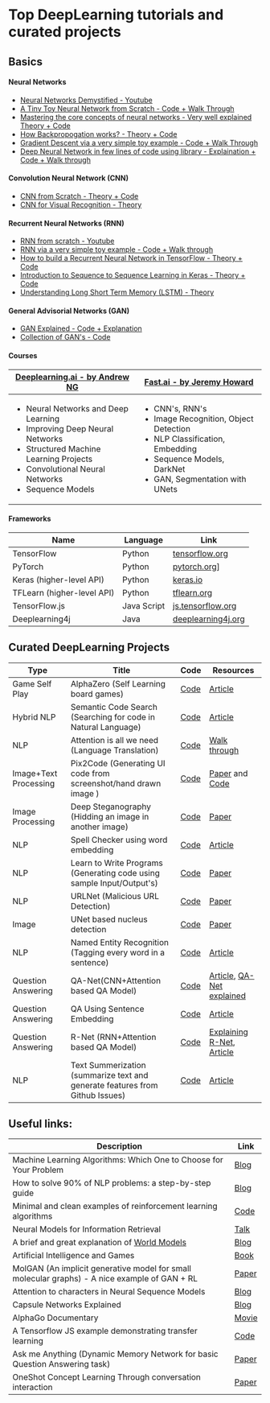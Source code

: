 # Top DeepLearning tutorials and curated projects

## Basics

#### Neural Networks
* [Neural Networks Demystified - Youtube](https://www.youtube.com/watch?v=bxe2T-V8XRs&list=PLiaHhY2iBX9hdHaRr6b7XevZtgZRa1PoU)
* [A Tiny Toy Neural Network from Scratch - Code + Walk Through](http://iamtrask.github.io/2015/07/12/basic-python-network/)
* [Mastering the core concepts of neural networks - Very well explained Theory + Code](http://neuralnetworksanddeeplearning.com/chap1.html)
* [How Backpropogation works? - Theory + Code](http://neuralnetworksanddeeplearning.com/chap2.html)
* [Gradient Descent via a very simple toy example - Code + Walk Through](http://iamtrask.github.io/2015/07/27/python-network-part2/)
* [Deep Neural Network in few lines of code using library - Explaination + Code + Walk through](https://blog.floydhub.com/my-first-weekend-of-deep-learning/)

#### Convolution Neural Network (CNN)
* [CNN from Scratch - Theory + Code ](http://neuralnetworksanddeeplearning.com/chap6.html#introducing_convolutional_networks)
* [CNN for Visual Recognition - Theory](http://cs231n.github.io/convolutional-networks/)

#### Recurrent Neural Networks (RNN)
* [RNN from scratch - Youtube](http://course.fast.ai/lessons/lesson6.html)
* [RNN via a very simple toy example - Code + Walk through](https://iamtrask.github.io/2015/11/15/anyone-can-code-lstm/)
* [How to build a Recurrent Neural Network in TensorFlow - Theory + Code](https://medium.com/@erikhallstrm/hello-world-rnn-83cd7105b767)
* [Introduction to Sequence to Sequence Learning in Keras - Theory + Code](https://blog.keras.io/a-ten-minute-introduction-to-sequence-to-sequence-learning-in-keras.html)
* [Understanding Long Short Term Memory (LSTM) - Theory](https://medium.com/mlreview/understanding-lstm-and-its-diagrams-37e2f46f1714)

#### General Advisorial Networks (GAN)
* [GAN Explained - Code + Explanation](https://towardsdatascience.com/gan-by-example-using-keras-on-tensorflow-backend-1a6d515a60d0)
* [Collection of GAN's - Code](https://github.com/wiseodd/generative-models)

#### Courses

| [Deeplearning.ai - by Andrew NG](https://www.deeplearning.ai/) | [Fast.ai - by Jeremy Howard](http://www.fast.ai/) |
| --- | ---|
|<ul><li> Neural Networks and Deep Learning </li><li> Improving Deep Neural Networks </li><li> Structured Machine Learning Projects</li> <li> Convolutional Neural Networks</li><li> Sequence Models </li></ul>|<ul><li> CNN's, RNN's </li><li> Image Recognition, Object Detection </li><li> NLP Classification, Embedding </li><li> Sequence Models, DarkNet </li><li> GAN, Segmentation with UNets</li></ul>|

#### Frameworks

| Name | Language | Link |
| ---  |   ---    | --- |
|TensorFlow | Python | [tensorflow.org](https://tensorflow.org)|
| PyTorch | Python | [pytorch.org](https://pytorch.org/)]|
| Keras (higher-level API) | Python | [keras.io](https://keras.io)|
| TFLearn (higher-level API) | Python | [tflearn.org](http://tflearn.org)|
| TensorFlow.js | Java Script | [js.tensorflow.org](https://js.tensorflow.org/)|
| Deeplearning4j | Java | [deeplearning4j.org](https://deeplearning4j.org/)|


## Curated DeepLearning Projects

|Type | Title | Code | Resources |
| --- | --- | --- | --- |
| Game Self Play | AlphaZero (Self Learning board games)	| [Code](https://github.com/AppliedDataSciencePartners/DeepReinforcementLearning) |  [Article](https://medium.com/applied-data-science/how-to-build-your-own-alphazero-ai-using-python-and-keras-7f664945c188) |
|Hybrid NLP| Semantic Code Search (Searching for code in Natural Language) | [Code](https://github.com/hamelsmu/code_search) | [Article](https://towardsdatascience.com/semantic-code-search-3cd6d244a39c)|
|NLP|Attention is all we need (Language Translation)|[Code](https://github.com/harvardnlp/annotated-transformer)| [Walk through](http://nlp.seas.harvard.edu/2018/04/03/attention.html)|
|Image+Text Processing|Pix2Code (Generating UI code from screenshot/hand drawn image )| [Code](https://blog.floydhub.com/turning-design-mockups-into-code-with-deep-learning/) | [Paper](https://arxiv.org/abs/1705.07962) and [Code](https://github.com/tonybeltramelli/pix2code) |
|Image Processing|Deep Steganography (Hidding an image in another image)|[Code](https://github.com/harveyslash/Deep-Steganography)|[Paper](https://papers.nips.cc/paper/6802-hiding-images-in-plain-sight-deep-steganography)|
|NLP|Spell Checker using word embedding | [Code](https://github.com/er214/spellchecker) | [Article](https://blog.usejournal.com/a-simple-spell-checker-built-from-word-vectors-9f28452b6f26)|
|NLP|Learn to Write Programs (Generating code using sample Input/Output's)|[Code](https://github.com/dkamm/deepcoder)|[Paper](https://openreview.net/pdf?id=ByldLrqlx)|
|NLP|URLNet (Malicious URL Detection)| [Code](https://github.com/Antimalweb/URLNet)|[Paper](https://arxiv.org/abs/1802.03162)|
|Image|UNet based nucleus detection|[Code](https://www.kaggle.com/c/data-science-bowl-2018/discussion/55118)|[Paper](https://arxiv.org/pdf/1611.08303.pdf)|
|NLP|Named Entity Recognition (Tagging every word in a sentence) | [Code](https://github.com/guillaumegenthial/sequence_tagging) | [Article](https://guillaumegenthial.github.io/sequence-tagging-with-tensorflow.html)|
|Question Answering|QA-Net(CNN+Attention based QA Model)| [Code](https://github.com/NLPLearn/QANet) |[Article](https://medium.com/@minsangkim/implementing-question-answering-networks-with-cnns-5ae5f08e312b), [QA-Net explained](https://towardsdatascience.com/how-the-current-best-question-answering-model-works-8bbacf375e2a)|
|Question Answering| QA Using Sentence Embedding | [Code](https://github.com/aswalin/SQuAD)| [Article](https://towardsdatascience.com/building-a-question-answering-system-part-1-9388aadff507)|
|Question Answering| R-Net (RNN+Attention based QA Model) | [Code](https://github.com/YerevaNN/R-NET-in-Keras/)|[Explaining R-Net](https://codeburst.io/understanding-r-net-microsofts-superhuman-reading-ai-23ff7ededd96), [Article](http://yerevann.github.io/2017/08/25/challenges-of-reproducing-r-net-neural-network-using-keras/)|
|NLP|Text Summerization (summarize text and generate features from Github Issues) | [Code](https://github.com/hamelsmu/Seq2Seq_Tutorial)|[Article](https://towardsdatascience.com/how-to-create-data-products-that-are-magical-using-sequence-to-sequence-models-703f86a231f8)|


## Useful links:

| Description | Link |
| --- | --- |
| Machine Learning Algorithms: Which One to Choose for Your Problem | [Blog](https://blog.statsbot.co/machine-learning-algorithms-183cc73197c) |
| How to solve 90% of NLP problems: a step-by-step guide | [Blog](https://blog.insightdatascience.com/how-to-solve-90-of-nlp-problems-a-step-by-step-guide-fda605278e4e) |
| Minimal and clean examples of reinforcement learning algorithms | [Code](https://github.com/rlcode/reinforcement-learning) |
| Neural Models for Information Retrieval | [Talk](https://www.youtube.com/watch?v=g1Pgo5yTIKg) |
| A brief and great explanation of [World Models](https://worldmodels.github.io/) | [Blog](https://medium.com/applied-data-science/how-to-build-your-own-world-model-using-python-and-keras-64fb388ba459)|
| Artificial Intelligence and Games | [Book](http://gameaibook.org/book.pdf) |
| MolGAN (An implicit generative model for small molecular graphs) - A nice example of GAN + RL | [Paper](https://arxiv.org/pdf/1805.11973.pdf)|
| Attention to characters in Neural Sequence Models | [Blog](http://www.marekrei.com/blog/attending-to-characters-in-neural-sequence-labeling-models/)|
| Capsule Networks Explained | [Blog](https://hackernoon.com/what-is-a-capsnet-or-capsule-network-2bfbe48769cc)|
| AlphaGo Documentary | [Movie](https://www.alphagomovie.com/)|
| A Tensorflow JS example demonstrating transfer learning | [Code](https://js.tensorflow.org/tutorials/webcam-transfer-learning.html)|
| Ask me Anything (Dynamic Memory Network for basic Question Answering task) | [Paper](https://arxiv.org/pdf/1506.07285.pdf)|
| OneShot Concept Learning Through conversation interaction | [Paper](https://arxiv.org/pdf/1805.00462.pdf)|